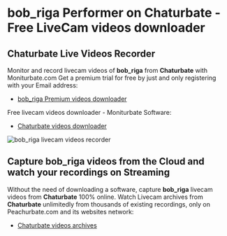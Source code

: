 # bob_riga Performer on Chaturbate - Free LiveCam videos downloader

## Chaturbate Live Videos Recorder

Monitor and record livecam videos of **bob_riga** from **Chaturbate** with Moniturbate.com
Get a premium trial for free by just and only registering with your Email address:
* [bob_riga Premium videos downloader](https://moniturbate.com/request-demo-licence-key.html)

Free livecam videos downloader - Moniturbate Software:
* [Chaturbate videos downloader](https://moniturbate.com/moniturbate-download-software.html)

![bob_riga livecam videos recorder](https://peachurnet.com/templates/moniturbate-software.png)


## Capture bob_riga videos from the Cloud and watch your recordings on Streaming

Without the need of downloading a software, capture **bob_riga** livecam videos from **Chaturbate** 100% online.
Watch Livecam archives from **Chaturbate** unlimitedly from thousands of existing recordings, only on Peachurbate.com and its websites network:
* [Chaturbate videos archives](https://peachurnet.com/)